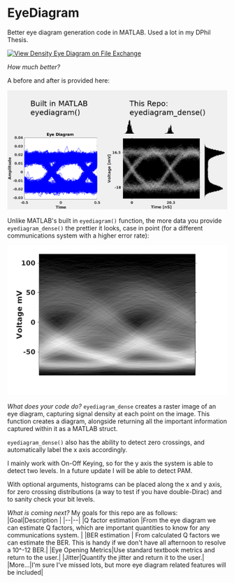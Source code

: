 # EyeDiagram
Better eye diagram generation code in MATLAB. Used a lot in my DPhil Thesis.

[![View Density Eye Diagram on File Exchange](https://www.mathworks.com/matlabcentral/images/matlab-file-exchange.svg)](https://uk.mathworks.com/matlabcentral/fileexchange/116910-density-eye-diagram)

*How much better?*

A before and after is provided here:

![left is a typical MATLAB eyediagram() eye diagram, right is the new function](https://github.com/WillMatthews/EyeDiagram/blob/master/img/demo.png?raw=true)


Unlike MATLAB's built in `eyediagram()` function, the more data you provide `eyediagram_dense()` the prettier it looks, case in point (for a different communications system with a higher error rate):

![an even prettier eye diagram](https://github.com/WillMatthews/EyeDiagram/blob/master/img/demo2.png?raw=true)


*What does your code do?*
`eyediagram_dense` creates a raster image of an eye diagram, capturing signal density at each point on the image. This function creates a diagram, alongside returning all the important information captured within it as a MATLAB struct.

`eyediagram_dense()` also has the ability to detect zero crossings, and automatically label the x axis accordingly.

I mainly work with On-Off Keying, so for the y axis the system is able to detect two levels. In a future update I will be able to detect PAM.

With optional arguments, histograms can be placed along the x and y axis, for zero crossing distributions (a way to test if you have double-Dirac) and to sanity check your bit levels.

*What is coming next?*
My goals for this repo are as follows:
|Goal|Description  |
|--|--|
|Q factor estimation  |From the eye diagram we can  estimate Q factors, which are important quantities to know for any communications system. |
|BER estimation | From calculated Q factors we can estimate the BER. This is handy if we don't have all afternoon to resolve a 10^-12 BER.|
|Eye Opening Metrics|Use standard textbook metrics and return to the user.|
|Jitter|Quantify the jitter and return it to the user.|
|More...|I'm sure I've missed lots, but more eye diagram related features will be included|
